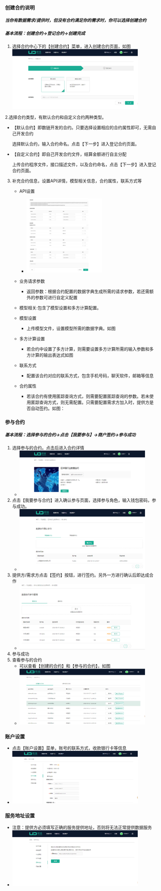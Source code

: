 ### 创建合约说明
##### 当你有数据需求/提供时，但没有合约满足你的需求时，你可以选择创建合约
##### 基本流程：创建合约->登记合约->创建完成

1. 选择合约中心下的【创建合约】菜单，进入创建合约页面，如图
	<img width=415 height=197 id="图片 15" src="images/image033.png">

2.选择合约类型，有默认合约和自定义合约两种类型。

  * 【默认合约】即数链开发的合约。只要选择设置相应的合约属性即可，无需自己开发合约
  
	 选择默认合约，输入合约命名。点击【下一步】进入登记合约页面。

  * 【自定义合约】即自己开发合约文件，结算金额进行自主分配
  
	 上传合约程序文件，接口描述文件，以及合约命名，点击【下一步】进入登记合约页面。


3. 补充合约信息，设置API详情，模型相关信息，合约属性，联系方式等
	* API设置
		* <img width=250 height=246 id="图片 17" src="images/image034.png">

	* 业务请求参数 
		* 返回参数：根据合约配置的数据字典生成所需的请求参数，若还需额外的参数可进行自定义配置

	* 模型相关:包含了模型设置和多方计算配置。

	* 模型设置
		* 上传模型文件，设置模型所需的数据字典。如图
	* 多方计算设置
		* 若合约中设置了多方计算，则需要设置多方计算所需的输入参数和多方计算的输出表达式如图
	* 联系方式
		* 配置该合约对应的联系方式，包含手机号码，聊天软件，邮箱等信息

    * 合约属性
		* 若该合约有使用匿踪查询方式，则需要配置匿踪查询的参数。若未使用匿踪查询方式，则无需配置。只需要配置需求方加入时，提供方是否自动签约。如图：
		


### 参与合约
##### 基本流程：选择参与的合约->点击【我要参与】->商户签约->参与成功
1. 选择参与的合约。点击后进入合约详情
	* <img width=415 height=150 id="图片 19" src="images/image035.png">
2. 点击【我要参与合约】进入确认参与页面，选择参与角色，输入钱包密码，参与成功。
	* <img width=415 height=204 id="图片 21" src="images/image036.png">
3. 提供方/需求方点击【签约】按钮，进行签约。另外一方进行确认后即达成合作
	* <img width=415 height=217 id="图片 23" src="images/image037.png">
4. 参与成功
5. 查看参与的合约
	* 可以查看【创建的合约】和【参与的合约】，如图
	* <img width=415 height=185 id="图片 31" src="images/image038.png">

### 账户设置

  * 点击【账户设置】菜单，账号的联系方式，收款银行卡等信息
  * <img width=415 height=175 id="图片 31" src="images/image0400.png">

### 服务地址设置

  * 注意：提供方必须填写正确的服务提供地址，否则将无法正常提供数据服务
  * <img width=415 height=185 id="图片 31" src="images/image0410.png">
